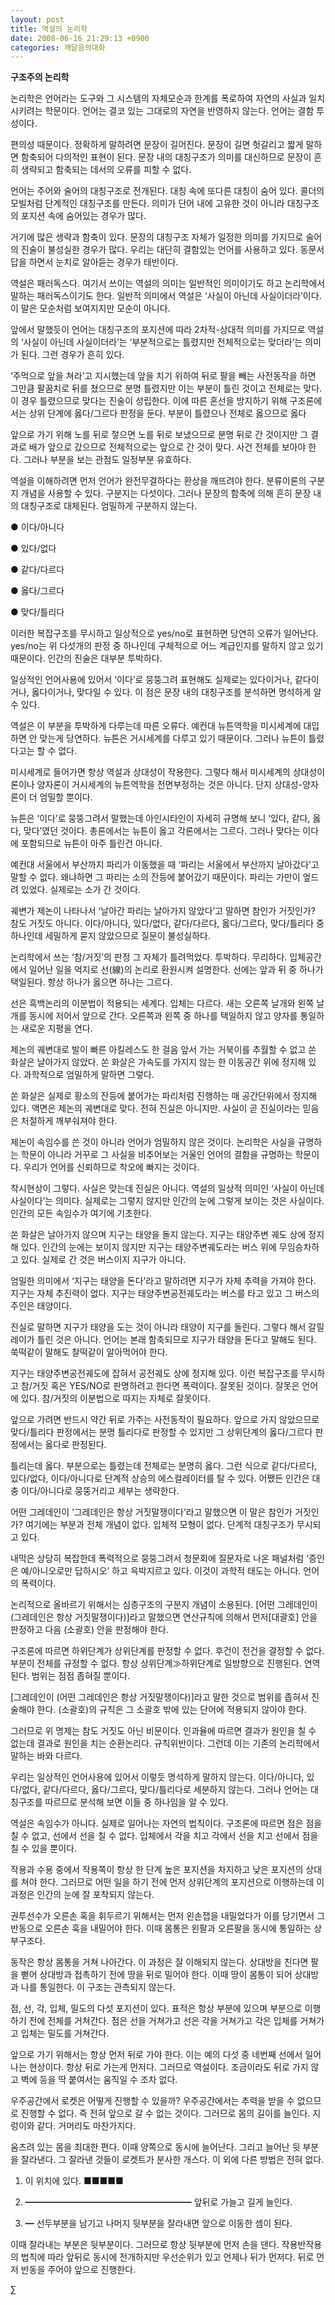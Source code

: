```yaml
---
layout: post
title: 역설의 논리학
date: 2008-06-16 21:29:13 +0900
categories: 깨달음의대화
---
```

**구조주의 논리학**

논리학은 언어라는 도구와 그 시스템의 자체모순과 한계를 폭로하여 자연의 사실과 일치시키려는 학문이다. 언어는 결코 있는 그대로의 자연을 반영하지 않는다. 언어는 결함 투성이다. 

편의성 때문이다. 정확하게 말하려면 문장이 길어진다. 문장이 길면 헛갈리고 짧게 말하면 함축되어 다의적인 표현이 된다. 문장 내의 대칭구조가 의미를 대신하므로 문장이 흔히 생략되고 함축되는 데서의 오류를 피할 수 없다. 

언어는 주어와 술어의 대칭구조로 전개된다. 대칭 속에 또다른 대칭이 숨어 있다. 콜더의 모빌처럼 단계적인 대칭구조를 만든다. 의미가 단어 내에 고유한 것이 아니라 대칭구조의 포지션 속에 숨어있는 경우가 많다. 

거기에 많은 생략과 함축이 있다. 문장의 대칭구조 자체가 일정한 의미를 가지므로 술어의 진술이 불성실한 경우가 많다. 우리는 대단히 결함있는 언어를 사용하고 있다. 동문서답을 하면서 눈치로 알아듣는 경우가 태반이다. 



역설은 패러독스다. 여기서 쓰이는 역설의 의미는 일반적인 의미이기도 하고 논리학에서 말하는 패러독스이기도 한다. 일반적 의미에서 역설은 ‘사실이 아닌데 사실이더라’이다. 이 말은 모순처럼 보여지지만 모순이 아니다.

앞에서 말했듯이 언어는 대칭구조의 포지션에 따라 2차적-상대적 의미를 가지므로 역설의 ‘사실이 아닌데 사실이더라’는 ‘부분적으로는 틀렸지만 전체적으로는 맞더라’는 의미가 된다. 그런 경우가 흔히 있다. 

‘주먹으로 앞을 쳐라’고 지시했는데 앞을 치기 위하여 뒤로 팔을 빼는 사전동작을 하면 그만큼 팔꿈치로 뒤를 쳤으므로 분명 틀렸지만 이는 부분이 틀린 것이고 전체로는 맞다. 이 경우 틀렸으므로 맞다는 진술이 성립한다. 이에 따른 혼선을 방지하기 위해 구조론에서는 상위 단계에 옳다/그르다 판정을 둔다. 부분이 틀렸으나 전체로 옳으므로 옳다

앞으로 가기 위해 노를 뒤로 &#51227;으면 노를 뒤로 보냈으므로 분명 뒤로 간 것이지만 그 결과로 배가 앞으로 갔으므로 전체적으로는 앞으로 간 것이 맞다. 사건 전체를 보아야 한다. 그러나 부분을 보는 관점도 일정부분 유효하다. 

역설을 이해하려면 먼저 언어가 완전무결하다는 환상을 깨뜨려야 한다. 분류이론의 구분지 개념을 사용할 수 있다. 구분지는 다섯이다. 그러나 문장의 함축에 의해 흔히 문장 내의 대칭구조로 대체된다. 엄밀하게 구분하지 않는다. 

● 이다/아니다

● 있다/없다

● 같다/다르다

● 옳다/그르다

● 맞다/틀리다

이러한 복잡구조를 무시하고 일상적으로 yes/no로 표현하면 당연히 오류가 일어난다. yes/no는 위 다섯개의 판정 중 하나인데 구체적으로 어느 계급인지를 말하지 않고 있기 때문이다. 인간의 진술은 대부분 투박하다. 

일상적인 언어사용에 있어서 ‘이다’로 뭉뚱그려 표현해도 실제로는 있다이거나, 같다이거나, 옳다이거나, 맞다일 수 있다. 이 점은 문장 내의 대칭구조를 분석하면 명석하게 알 수 있다. 

역설은 이 부분을 투박하게 다루는데 따른 오류다. 예컨대 뉴튼역학을 미시세계에 대입하면 안 맞는게 당연하다. 뉴튼은 거시세계를 다루고 있기 때문이다. 그러나 뉴튼이 틀렸다고는 할 수 없다. 

미시세계로 들어가면 항상 역설과 상대성이 작용한다. 그렇다 해서 미시세계의 상대성이론이나 양자론이 거시세계의 뉴튼역학을 전면부정하는 것은 아니다. 단지 상대성-양자론이 더 엄밀할 뿐이다.

뉴튼은 ‘이다’로 뭉뚱그려서 말했는데 아인시타인이 자세히 규명해 보니 ‘있다, 같다, 옳다, 맞다’였던 것이다. 총론에서는 뉴튼이 옳고 각론에서는 그르다. 그러나 맞다는 이다에 포함되므로 뉴튼이 아주 틀린건 아니다. 

예컨대 서울에서 부산까지 파리가 이동했을 때 ‘파리는 서울에서 부산까지 날아갔다’고 말할 수 없다. 왜냐하면 그 파리는 소의 잔등에 붙어갔기 때문이다. 파리는 가만이 엎드려 있었다. 실제로는 소가 간 것이다. 

궤변가 제논이 나타나서 ‘날아간 파리는 날아가지 않았다’고 말하면 참인가 거짓인가? 참도 거짓도 아니다. 이다/아니다, 있다/없다, 같다/다르다, 옳다/그르다, 맞다/틀리다 중 하나인데 세밀하게 묻지 않았으므로 질문이 불성실하다. 

논리학에서 쓰는 ‘참/거짓’의 판정 그 자체가 틀려먹었다. 투박하다. 무리하다. 입체공간에서 일어난 일을 억지로 선(線)의 논리로 환원시켜 설명한다. 선에는 앞과 뒤 중 하나가 택일된다. 항상 하나가 옳으면 하나는 그르다.

선은 흑백논리의 이분법이 적용되는 세계다. 입체는 다르다. 새는 오른쪽 날개와 왼쪽 날개를 동시에 저어서 앞으로 간다. 오른쪽과 왼쪽 중 하나를 택일하지 않고 양자를 통일하는 새로운 지평을 연다. 

제논의 궤변대로 발이 빠른 아킬레스도 한 걸음 앞서 가는 거북이를 추월할 수 없고 쏜 화살은 날아가지 않았다. 쏜 화살은 가속도를 가지지 않는 한 이동공간 위에 정지해 있다. 과학적으로 엄밀하게 말하면 그렇다. 

쏜 화살은 실제로 황소의 잔등에 붙어가는 파리처럼 진행하는 매 공간단위에서 정지해 있다. 액면은 제논의 궤변대로 맞다. 전혀 진실은 아니지만. 사실이 곧 진실이라는 믿음은 처절하게 깨부숴져야 한다. 

제논이 속임수를 쓴 것이 아니라 언어가 엄밀하지 않은 것이다. 논리학은 사실을 규명하는 학문이 아니라 거꾸로 그 사실을 비추어보는 거울인 언어의 결함을 규명하는 학문이다. 우리가 언어를 신뢰하므로 착오에 빠지는 것이다. 

착시현상이 그렇다. 사실은 맞는데 진실은 아니다. 역설의 일상적 의미인 ‘사실이 아닌데 사실이다’는 의미다. 실제로는 그렇지 않지만 인간의 눈에 그렇게 보이는 것은 사실이다. 인간의 모든 속임수가 여기에 기초한다. 

쏜 화살은 날아가지 않으며 지구는 태양을 돌지 않는다. 지구는 태양주변 궤도 상에 정지해 있다. 인간의 눈에는 보이지 않지만 지구는 태양주변궤도라는 버스 위에 무임승차하고 있다. 실제로 간 것은 버스이지 지구가 아니다. 

엄밀한 의미에서 ‘지구는 태양을 돈다’라고 말하려면 지구가 자체 추력을 가져야 한다. 지구는 자체 추진력이 없다. 지구는 태양주변공전궤도라는 버스를 타고 있고 그 버스의 주인은 태양이다. 

진실로 말하면 지구가 태양을 도는 것이 아니라 태양이 지구를 돌린다. 그렇다 해서 갈릴레이가 틀린 것은 아니다. 언어는 본래 함축되므로 지구가 태양을 돈다고 말해도 된다. 쑥떡같이 말해도 찰떡같이 알아먹어야 한다. 

지구는 태양주변공전궤도에 잡혀서 공전궤도 상에 정지해 있다. 이런 복잡구조를 무시하고 참/거짓 혹은 YES/NO로 판명하려고 한다면 폭력이다. 잘못된 것이다. 잘못은 언어에 있다. 참/거짓의 이분법으로 따지는 자체로 잘못이다. 

앞으로 가려면 반드시 약간 뒤로 가주는 사전동작이 필요하다. 앞으로 가지 않았으므로 맞다/틀리다 판정에서는 분명 틀리다로 판정할 수 있지만 그 상위단계의 옳다/그르다 판정에서는 옳다로 판정된다. 

틀리는데 옳다. 부분으로는 틀렸는데 전체로는 분명히 옳다. 그런 식으로 같다/다르다, 있다/없다, 이다/아니다로 단계적 상승의 에스컬레이터를 탈 수 있다. 어쨌든 인간은 대충 이다/아니다로 뭉뚱거리고 세부는 생략한다. 

어떤 그레데인이 ‘그레데인은 항상 거짓말쟁이다’라고 말했으면 이 말은 참인가 거짓인가? 여기에는 부분과 전체 개념이 없다. 입체적 모형이 없다. 단계적 대칭구조가 무시되고 있다. 

내막은 상당히 복잡한데 폭력적으로 뭉뚱그려서 청문회에 질문자로 나온 패널처럼 ‘증인은 예/아니오로만 답하시오’ 하고 윽박지르고 있다. 이것이 과학적 태도는 아니다. 언어의 폭력이다. 

논리적으로 올바르기 위해서는 심층구조의 구분지 개념이 소용된다. [어떤 그레데인이 (그레데인은 항상 거짓말쟁이다)]라고 말했으면 연산규칙에 의해서 먼저[대괄호] 안을 판정하고 다음 (소괄호) 안을 판정해야 한다. 

구조론에 따르면 하위단계가 상위단계를 판정할 수 없다. 후건이 전건을 결정할 수 없다. 부분이 전체를 규정할 수 없다. 항상 상위단계≫하위단계로 일방향으로 진행된다. 연역된다. 범위는 점점 좁혀질 뿐이다. 

[그레데인이 (어떤 그레데인은 항상 거짓말쟁이다)]라고 말한 것으로 범위를 좁혀서 진술해야 한다. (소괄호)의 규칙은 그 소괄호 밖에 있는 단어에 적용되지 않아야 한다. 

그러므로 위 명제는 참도 거짓도 아닌 비문이다. 인과율에 따르면 결과가 원인을 칠 수 없는데 결과로 원인을 치는 순환논리다. 규칙위반이다. 그런데 이는 기존의 논리학에서 말하는 바와 다르다. 

우리는 일상적인 언어사용에 있어서 이렇듯 명석하게 말하지 않는다. 이다/아니다, 있다/없다, 같다/다르다, 옳다/그르다, 맞다/틀리다로 세분하지 않는다. 그러나 언어는 대칭구조를 따르므로 분석해 보면 이들 중 하나임을 알 수 있다. 

역설은 속임수가 아니다. 실제로 일어나는 자연의 법칙이다. 구조론에 따르면 점은 점을 칠 수 없고, 선에서 선을 칠 수 없다. 입체에서 각을 치고 각에서 선을 치고 선에서 점을 칠 수 있을 뿐이다. 

작용과 수용 중에서 작용쪽이 항상 한 단계 높은 포지션을 차지하고 낮은 포지션의 상대를 쳐야 한다. 그러므로 어떤 일을 하기 전에 먼저 상위단계의 포지션으로 이행하는데 이 과정은 인간의 눈에 잘 포착되지 않는다. 

권투선수가 오른손 혹을 휘두르기 위해서는 먼저 왼손잽을 내밀었다가 이를 당기면서 그 반동으로 오른손 훅을 내밀어야 한다. 이때 몸통은 왼팔과 오른팔을 동시에 통일하는 상부구조다. 

동작은 항상 몸통을 거쳐 나아간다. 이 과정은 잘 이해되지 않는다. 상대방을 친다면 팔을 뻗어 상대방과 접촉하기 전에 땅을 뒤로 밀어야 한다. 이때 땅이 몸통이 되어 상대방과 나를 통일한다. 이 구조는 관측되지 않는다. 

점, 선, 각, 입체, 밀도의 다섯 포지션이 있다. 표적은 항상 부분에 있으며 부분으로 이행하기 전에 전체를 거쳐간다. 점은 선을 거쳐가고 선은 각을 거쳐가고 각은 입체를 거쳐가고 입체는 밀도를 거쳐간다. 

앞으로 가기 위해서는 항상 먼저 뒤로 가야 한다. 이는 예의 다섯 중 네번째 선에서 일어나는 현상이다. 항상 뒤로 가는게 먼저다. 그러므로 역설이다. 조금이라도 뒤로 가지 않고 벽에 등을 딱 붙여서는 움직일 수 조차 없다. 

우주공간에서 로켓은 어떻게 진행할 수 있을까? 우주공간에서는 추력을 받을 수 없으므로 진행할 수 없다. 즉 전혀 앞으로 갈 수 없는 것이다. 그러므로 몸의 길이를 늘인다. 지렁이와 같다. 거머리도 마찬가지다. 

움츠려 있는 몸을 최대한 편다. 이때 양쪽으로 동시에 늘어난다. 그리고 늘어난 뒷 부분을 잘라낸다. 그 잘라낸 것들이 로켓트가 분사한 개스다. 이 외에 다른 방법은 전혀 없다. 

1) 이 위치에 있다. ■■■■■

2) ━━━━━━━━━━━━━━━━━━━ 앞뒤로 가늘고 길게 늘인다. 

3) ━ 선두부분을 남기고 나머지 뒷부분을 잘라내면 앞으로 이동한 셈이 된다.

이때 잘라내는 부분은 뒷부분이다. 그러므로 항상 뒷부분에 먼저 손을 댄다. 작용반작용의 법칙에 따라 앞뒤로 동시에 전개하지만 우선순위가 있고 언제나 뒤가 먼저다. 뒤로 먼저 반동을 주어야 앞으로 진행한다. 



∑